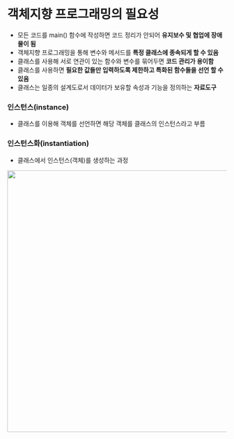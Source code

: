 # 객체지향 프로그래밍의 필요성

- 모든 코드를 main() 함수에 작성하면 코드 정리가 안되어 **유지보수 및 협업에 장애물이 됨**
- 객체지향 프로그래밍을 통해 변수와 메서드를 **특정 클래스에 종속되게 할 수 있음**
- 클래스를 사용해 서로 연관이 있는 함수와 변수를 묶어두면 **코드 관리가 용이함**
- 클래스를 사용하면 **필요한 값들만 입력하도록 제한하고 특화된 함수들을 선언 할 수 있음**
- 클래스는 일종의 설계도로서 데이터가 보유할 속성과 기능을 정의하는 **자료도구**

### 인스턴스(instance)

- 클래스를 이용해 객체를 선언하면 해당 객체를 클래스의 인스턴스라고 부름

### 인스턴스화(instantiation)

- 클래스에서 인스턴스(객체)를 생성하는 과정

<center><img src="https://github.com/DainoJung/docusaurus_blog/assets/117745618/30f9c327-edb3-4f5e-a3ba-5f5a19ffde29" width="600"/></center>